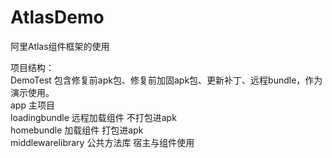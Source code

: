 # AtlasDemo
阿里Atlas组件框架的使用
 
项目结构：   
DemoTest 包含修复前apk包、修复前加固apk包、更新补丁、远程bundle，作为演示使用。   
app 主项目   
loadingbundle 远程加载组件 不打包进apk   
homebundle 加载组件 打包进apk   
middlewarelibrary 公共方法库 宿主与组件使用   
